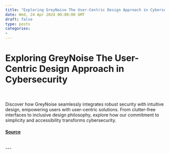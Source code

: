 ```yaml
---
title: "Exploring GreyNoise The User-Centric Design Approach in Cybersecurity"
date: Wed, 24 Apr 2024 00:00:00 GMT
draft: false
type: posts
categories: 
- 
---
```

# Exploring GreyNoise The User-Centric Design Approach in Cybersecurity

<br/>

<br/>
Discover how GreyNoise seamlessly integrates robust security with intuitive design, empowering users with user-centric solutions. From clutter-free interfaces to inclusive design philosophy, explore how our commitment to simplicity and accessibility transforms cybersecurity.

#### [Source](https://www.greynoise.io/blog/exploring-greynoise-the-user-centric-design-approach-in-cybersecurity)

<br/>
---
